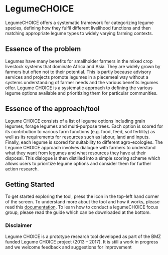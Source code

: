 # LegumeCHOICE

LegumeCHOICE offers a systematic framework for categorizing legume species, defining how they
fulfil different livelihood functions and then matching appropriate legume types to widely varying
farming contexts.

## Essence of the problem

Legumes have many benefits for smallholder farmers in the mixed crop livestock systems that dominate Africa and Asia. They are widely grown by farmers but often not to their potential. This is partly because advisory services and projects promote legumes in a piecemeal way without a systems understanding of farmer needs and the various benefits legumes offer. Legume CHOICE is a systematic approach to defining the various legume options available and prioritizing them for particular communities.

## Essence of the approach/tool

Legume CHOICE consists of a list of legume options including grain legumes, forage legumes and multi-purpose trees. Each option is scored for its contribution to various farm functions (e.g. food, feed, soil fertility) as well as its requirements for resources such as labour, land and inputs. Finally, each legume is scored for suitability to different agro-ecologies. The Legume CHOICE approach involves dialogue with farmers to understand what they want from legumes and what resources they have at their disposal. This dialogue is then distilled into a simple scoring scheme which allows users to prioritize legume options and consider them for further action research.

## Getting Started

To get started exploring the tool, press the icon in the top-left hand corner of the screen. To understand more about the tool and how it works, please read this [documentation](https://legume-choice-docs.readthedocs.io/en/latest/). To learn how to conduct a legumeCHOICE focus group, please read the guide which can be downloaded at the bottom.

### Disclaimer

Legume CHOICE is a prototype research tool developed as part of the BMZ funded Legume CHOICE project (2013 – 2017). It is still a work in progress and we welcome feedback and suggestions for improvement
